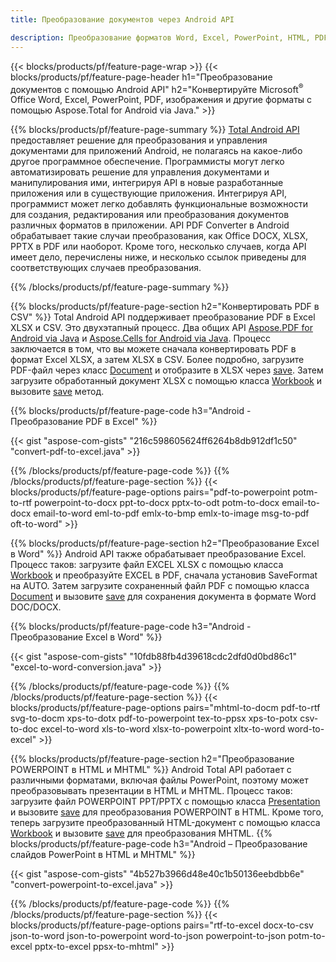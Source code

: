 ```yaml
---
title: Преобразование документов через Android API 

description: Преобразование форматов Word, Excel, PowerPoint, HTML, PDF и изображений с помощью API преобразования Android. Android конвертирует Office docx, xlsx, pptx в PDF. 
---
```


{{< blocks/products/pf/feature-page-wrap >}}
{{< blocks/products/pf/feature-page-header h1="Преобразование документов с помощью Android API" h2="Конвертируйте Microsoft<sup>&reg;</sup> Office Word, Excel, PowerPoint, PDF, изображения и другие форматы с помощью Aspose.Total for Android via Java." >}}

{{% blocks/products/pf/feature-page-summary %}}
[Total Android API](https://products.aspose.com/total/android-java/) предоставляет решение для преобразования и управления документами для приложений Android, не полагаясь на какое-либо другое программное обеспечение. Программисты могут легко автоматизировать решение для управления документами и манипулирования ими, интегрируя API в новые разработанные приложения или в существующие приложения. Интегрируя API, программист может легко добавлять функциональные возможности для создания, редактирования или преобразования документов различных форматов в приложении. API PDF Converter в Android обрабатывает такие случаи преобразования, как Office DOCX, XLSX, PPTX в PDF или наоборот. Кроме того, несколько случаев, когда API имеет дело, перечислены ниже, и несколько ссылок приведены для соответствующих случаев преобразования. 

{{% /blocks/products/pf/feature-page-summary  %}}

{{% blocks/products/pf/feature-page-section  h2="Конвертировать PDF в CSV" %}}
Total Android API поддерживает преобразование PDF в Excel XLSX и CSV. Это двухэтапный процесс. Два общих API [Aspose.PDF for Android via Java](https://products.aspose.com/pdf/android-java/) и [Aspose.Cells for Android via Java](https://products.aspose.com/cells/android-java/). Процесс заключается в том, что вы можете сначала конвертировать PDF в формат Excel XLSX, а затем XLSX в CSV. Более подробно, загрузите PDF-файл через класс [Document](https://reference.aspose.com/pdf/java/com.aspose.pdf/Document) и отобразите в XLSX через [save](https://reference.aspose.com/pdf/java/com.aspose.pdf/Document#save-java.lang.String-com.aspose.pdf.SaveOptions-). Затем загрузите обработанный документ XLSX с помощью класса [Workbook](https://reference.aspose.com/cells/java/com.aspose.cells/Workbook) и вызовите [save](https://reference.aspose.com/cells/java/com.aspose.cells/workbook#save(java.lang.String,%20com.aspose.cells.SaveOptions)) метод.

{{% blocks/products/pf/feature-page-code h3="Android - Преобразование PDF в Excel" %}}

{{< gist "aspose-com-gists" "216c598605624ff6264b8db912df1c50" "convert-pdf-to-excel.java" >}}

{{% /blocks/products/pf/feature-page-code  %}}
{{% /blocks/products/pf/feature-page-section %}}
{{< blocks/products/pf/feature-page-options pairs="pdf-to-powerpoint potm-to-rtf powerpoint-to-docx ppt-to-docx pptx-to-odt potm-to-docx email-to-docx email-to-word eml-to-pdf emlx-to-bmp emlx-to-image msg-to-pdf oft-to-word" >}}


{{% blocks/products/pf/feature-page-section  h2="Преобразование Excel в Word" %}}
Android API также обрабатывает преобразование Excel. Процесс таков: загрузите файл EXCEL XLSX с помощью класса [Workbook](https://reference.aspose.com/cells/java/com.aspose.cells/Workbook) и преобразуйте EXCEL в PDF, сначала установив SaveFormat на AUTO. Затем загрузите сохраненный файл PDF с помощью класса [Document](https://reference.aspose.com/pdf/java/com.aspose.pdf/Document) и вызовите [save](https://reference.aspose.com/pdf/java/com.aspose.pdf/Document#save-java.lang.String-com.aspose.pdf.SaveOptions-) для сохранения документа в формате Word DOC/DOCX.

{{% blocks/products/pf/feature-page-code h3="Android - Преобразование Excel в Word" %}}

{{< gist "aspose-com-gists" "10fdb88fb4d39618cdc2dfd0d0bd86c1" "excel-to-word-conversion.java" >}}

{{% /blocks/products/pf/feature-page-code  %}}
{{% /blocks/products/pf/feature-page-section %}}
{{< blocks/products/pf/feature-page-options pairs="mhtml-to-docm pdf-to-rtf svg-to-docm xps-to-dotx pdf-to-powerpoint tex-to-ppsx xps-to-potx csv-to-doc excel-to-word xls-to-word xlsx-to-powerpoint xltx-to-word word-to-excel" >}}

{{% blocks/products/pf/feature-page-section  h2="Преобразование POWERPOINT в HTML и MHTML" %}}
Android Total API работает с различными форматами, включая файлы PowerPoint, поэтому может преобразовывать презентации в HTML и MHTML. Процесс таков: загрузите файл POWERPOINT PPT/PPTX с помощью класса [Presentation](https://reference.aspose.com/slides/java/com.aspose.slides/Presentation) и вызовите [save](https://reference.aspose.com/slides/java/com.aspose.slides/Presentation#save-java.lang.String-int-com.aspose.slides.ISaveOptions-) для преобразования POWERPOINT в HTML. Кроме того, теперь загрузите преобразованный HTML-документ с помощью класса [Workbook](https://reference.aspose.com/cells/java/com.aspose.cells/Workbook) и вызовите [save](https://reference.aspose.com/cells/java/com.aspose.cells/) для преобразования MHTML. 
{{% blocks/products/pf/feature-page-code h3="Android – Преобразование слайдов PowerPoint в HTML и MHTML" %}}

{{< gist "aspose-com-gists" "4b527b3966d48e40c1b50136eebdbb6e" "convert-powerpoint-to-excel.java" >}}


{{% /blocks/products/pf/feature-page-code  %}}
{{% /blocks/products/pf/feature-page-section %}}
{{< blocks/products/pf/feature-page-options pairs="rtf-to-excel docx-to-csv json-to-word json-to-powerpoint word-to-json powerpoint-to-json potm-to-excel pptx-to-excel ppsx-to-mhtml" >}}